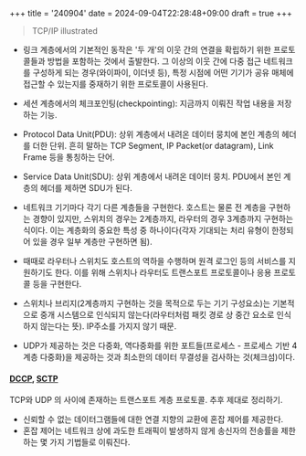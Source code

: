 +++
title = '240904'
date = 2024-09-04T22:28:48+09:00
draft = true
+++

> TCP/IP illustrated

- 링크 계층에서의 기본적인 동작은 '두 개'의 이웃 간의 연결을 확립하기 위한 프로토콜들과 방법을 포함하는 것에서 출발한다. 그 이상의 이웃 간에 다중 접근 네트워크를 구성하게 되는 경우(와이파이, 이더넷 등), 특정 시점에 어떤 기기가 공유 매체에 접근할 수 있는지를 중재하기 위한 프로토콜이 사용된다.

- 세션 계층에서의 체크포인팅(checkpointing): 지금까지 이뤄진 작업 내용을 저장하는 기능.

- Protocol Data Unit(PDU): 상위 계층에서 내려온 데이터 뭉치에 본인 계층의 헤더를 더한 단위. 흔히 말하는 TCP Segment, IP Packet(or datagram), Link Frame 등을 통칭하는 단어.
- Service Data Unit(SDU): 상위 계층에서 내려온 데이터 뭉치. PDU에서 본인 계층의 헤더를 제하면 SDU가 된다.

- 네트워크 기기마다 각기 다른 계층들을 구현한다. 호스트는 물론 전 계층을 구현하는 경향이 있지만, 스위치의 경우는 2계층까지, 라우터의 경우 3계층까지 구현하는 식이다. 이는 계층화의 중요한 특성 중 하나이다(각자 기대되는 처리 유형이 한정되어 있을 경우 일부 계층만 구현하면 됨).

- 때때로 라우터나 스위치도 호스트의 역하을 수행하며 원격 로그인 등의 서비스를 지원하기도 한다. 이를 위해 스위치나 라우터도 트랜스포트 프로토콜이나 응용 프로토콜 등을 구현한다.

- 스위치나 브리지(2계층까지 구현하는 것을 목적으로 두는 기기 구성요소)는 기본적으로 중개 시스템으로 인식되지 않는다(라우터처럼 패킷 경로 상 중간 요소로 인식하지 않는다는 뜻). IP주소를 가지지 않기 때문.

- UDP가 제공하는 것은 다중화, 역다중화를 위한 포트들(프로세스 - 프로세스 기반 4계층 다중화)을 제공하는 것과 최소한의 데이터 무결성을 검사하는 것(체크섬)이다.

#### [DCCP](https://datatracker.ietf.org/doc/html/rfc4340), [SCTP](https://datatracker.ietf.org/doc/html/rfc4960)

TCP와 UDP 의 사이에 존재하는 트랜스포트 계층 프로토콜.
추후 제대로 정리하기.

- 신뢰할 수 없는 데이터그램들에 대한 연결 지향의 교환에 혼잡 제어를 제공한다.
- 혼잡 제어는 네트워크 상에 과도한 트래픽이 발생하지 않게 송신자의 전송률을 제한하는 몇 가지 기법들로 이뤄진다.
